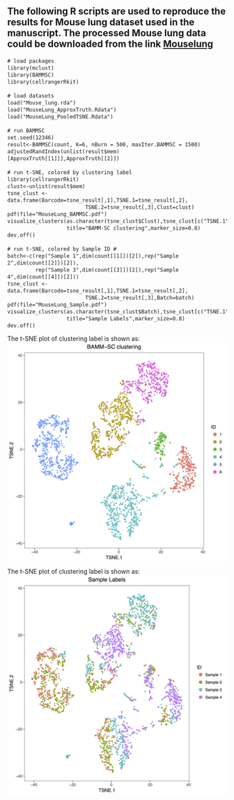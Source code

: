 
## The following R scripts are used to reproduce the results for Mouse lung dataset used in the manuscript. The processed Mouse lung data could be downloaded from the link [Mouselung](https://drive.google.com/open?id=1ldz9MztRJgr2VvlKrzU7gOO4OaCBvgEH)


```
# load packages
library(mclust)
library(BAMMSC)
library(cellrangerRkit)

# load datasets
load("Mouse_lung.rda")
load("MouseLung_ApproxTruth.Rdata")
load("MouseLung_PooledTSNE.Rdata")

# run BAMMSC
set.seed(12346)
result<-BAMMSC(count, K=6, nBurn = 500, maxIter.BAMMSC = 1500)
adjustedRandIndex(unlist(result$mem)[ApproxTruth[[1]]],ApproxTruth[[2]])

# run t-SNE, colored by clustering label
library(cellrangerRkit)
clust<-unlist(result$mem)
tsne_clust <- data.frame(Barcode=tsne_result[,1],TSNE.1=tsne_result[,2],
                         TSNE.2=tsne_result[,3],Clust=clust)
pdf(file="MouseLung_BAMMSC.pdf")
visualize_clusters(as.character(tsne_clust$Clust),tsne_clust[c("TSNE.1","TSNE.2")],
                   title="BAMM-SC clustering",marker_size=0.8)
dev.off()

# run t-SNE, colored by Sample ID #
batch<-c(rep("Sample 1",dim(count[[1]])[2]),rep("Sample 2",dim(count[[2]])[2]),
         rep("Sample 3",dim(count[[3]])[2]),rep("Sample 4",dim(count[[4]])[2]))
tsne_clust <- data.frame(Barcode=tsne_result[,1],TSNE.1=tsne_result[,2],
                         TSNE.2=tsne_result[,3],Batch=batch)
pdf(file="MouseLung_Sample.pdf")
visualize_clusters(as.character(tsne_clust$Batch),tsne_clust[c("TSNE.1","TSNE.2")],
                   title="Sample Labels",marker_size=0.8)
dev.off()
```


The t-SNE plot of clustering label is shown as:
<img src="figures/MouseLung_BAMMSC.png" style="display: block; margin: auto;" />

The t-SNE plot of clustering label is shown as:
<img src="figures/MouseLung_Sample.png" style="display: block; margin: auto;" />
